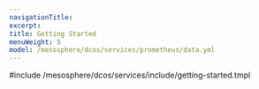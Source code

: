 ```yaml
---
navigationTitle:
excerpt:
title: Getting Started
menuWeight: 5
model: /mesosphere/dcos/services/prometheus/data.yml
---
```


#include /mesosphere/dcos/services/include/getting-started.tmpl
